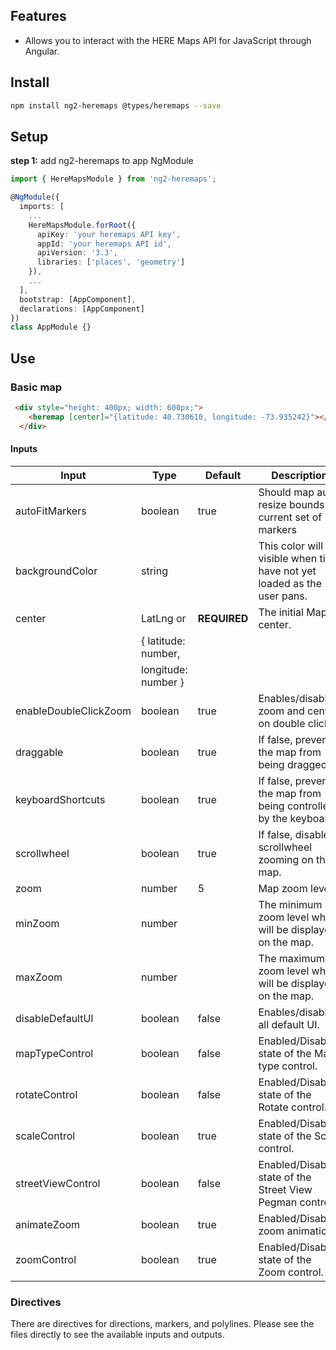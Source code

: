 ## Features

- Allows you to interact with the HERE Maps API for JavaScript through Angular.

## Install

```bash
npm install ng2-heremaps @types/heremaps --save
```

## Setup

**step 1:** add ng2-heremaps to app NgModule

```typescript
import { HereMapsModule } from 'ng2-heremaps';

@NgModule({
  imports: [
    ...
    HereMapsModule.forRoot({
      apiKey: 'your heremaps API key',
      appId: 'your heremaps API id',
      apiVersion: '3.3',
      libraries: ['places', 'geometry']
    }),
    ...
  ],
  bootstrap: [AppComponent],
  declarations: [AppComponent]
})
class AppModule {}
```

## Use

### Basic map
```html
 <div style="height: 400px; width: 600px;">
    <heremap [center]="{latitude: 40.730610, longitude: -73.935242}"></heremap>
  </div>
```

#### Inputs


| Input                  | Type                           | Default           | Description                                                                 |
| ---------------------- | ------------------------------ | ----------------- | --------------------------------------------------------------------------- |
| autoFitMarkers         | boolean                        | true              | Should map auto resize bounds to current set of markers                     |
| backgroundColor        | string                         |                   | This color will be visible when tiles have not yet loaded as the user pans. |
| center                 | LatLng or                      | **REQUIRED**      | The initial Map center.                                                     |
|                        |  { latitude: number,           |                   |                                                                             |
|                        |  longitude: number }           |                   |                                                                             |
| enableDoubleClickZoom  | boolean                        | true              | Enables/disables zoom and center on double click.                           |
| draggable              | boolean                        | true              | If false, prevents the map from being dragged.                              |
| keyboardShortcuts      | boolean                        | true              | If false, prevents the map from being controlled by the keyboard.           |
| scrollwheel            | boolean                        | true              | If false, disables scrollwheel zooming on the map.                          |
| zoom                   | number                         | 5                 | Map zoom level                                                              |
| minZoom                | number                         |                   | The minimum zoom level which will be displayed on the map.                  |
| maxZoom                | number                         |                   | The maximum zoom level which will be displayed on the map.                  |
| disableDefaultUI       | boolean                        | false             | Enables/disables all default UI.                                            |
| mapTypeControl         | boolean                        | false             | Enabled/Disabled state of the Map type control.                             |
| rotateControl          | boolean                        | false             | Enabled/Disabled state of the Rotate control.                               |
| scaleControl           | boolean                        | true              | Enabled/Disabled state of the Scale control.                                |
| streetViewControl      | boolean                        | false             | Enabled/Disabled state of the Street View Pegman control.                   |
| animateZoom            | boolean                        | true              | Enabled/Disabled zoom animation.                                            |
| zoomControl            | boolean                        | true              | Enabled/Disabled state of the Zoom control.                                 |

### Directives
There are directives for directions, markers, and polylines. Please see the files directly to see the available inputs and outputs.
